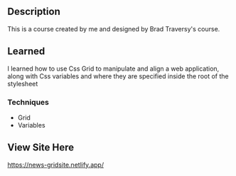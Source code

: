 ## Description
This is a course created by me and designed by Brad Traversy's course.
## Learned
I learned how to use Css Grid to manipulate and align a web application, along with Css variables
and where they are specified inside the root of the stylesheet
### Techniques
- Grid
- Variables
## View Site Here
https://news-gridsite.netlify.app/
